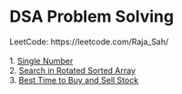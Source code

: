 <h1>DSA Problem Solving</h1>
LeetCode: https://leetcode.com/Raja_Sah/
<br><br>
1. <a href="https://leetcode.com/submissions/detail/1106739409/">Single Number</a>
<br>
2. <a href="https://leetcode.com/submissions/detail/1106747949/">Search in Rotated Sorted Array</a> 
<br>
3. <a href="https://leetcode.com/submissions/detail/1108068918/">Best Time to Buy and Sell Stock</a> 
<br>



